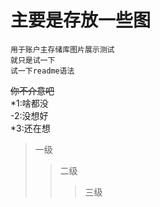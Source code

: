 # 主要是存放一些图  
    用于账户主存储库图片展示测试  
    就只是试一下   
    试一下readme语法  
~~你不介意吧~~  
*1:啥都没  
-2:没想好  
*3:还在想  
>一级
>>二级
>>>三级
